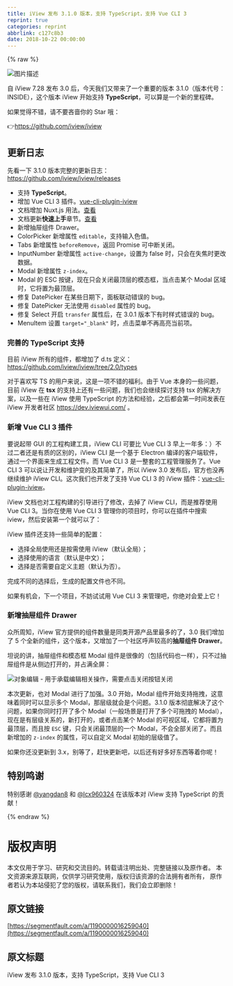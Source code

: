 ```yaml
---
title: iView 发布 3.1.0 版本，支持 TypeScript，支持 Vue CLI 3
reprint: true
categories: reprint
abbrlink: c127c8b3
date: 2018-10-22 00:00:00
---
```


{% raw %}

                    
<p><span class="img-wrap"><img data-src="https://static.alili.tech/img/bVbgnSF?w=1600&amp;h=800" src="https://static.alili.tech/img/bVbgnSF?w=1600&amp;h=800" alt="图片描述" title="图片描述" style="cursor: pointer; display: inline;"></span></p>
<p>自 iView 7.28 发布 3.0 后，今天我们又带来了一个重要的版本 3.1.0（版本代号：INSIDE），这个版本 iView 开始支持 <strong>TypeScript</strong>，可以算是一个新的里程碑。</p>
<p>如果觉得不错，请不要吝啬你的 Star 哦：</p>
<p>👉<a href="https://github.com/iview/iview" rel="nofollow noreferrer" target="_blank">https://github.com/iview/iview</a></p>
<h2 id="articleHeader0">更新日志</h2>
<p>先看一下 3.1.0 版本完整的更新日志：<br><a href="https://github.com/iview/iview/releases" rel="nofollow noreferrer" target="_blank">https://github.com/iview/iview/releases</a></p>
<ul>
<li>支持 <strong>TypeScript</strong>。</li>
<li>增加 Vue CLI 3 插件。<a href="https://github.com/iview/vue-cli-plugin-iview" rel="nofollow noreferrer" target="_blank">vue-cli-plugin-iview</a>
</li>
<li>文档增加 Nuxt.js 用法。<a href="https://dev.iviewui.com/articles/1024499044308881408" rel="nofollow noreferrer" target="_blank">查看</a>
</li>
<li>文档更新<strong>快速上手</strong>章节。<a href="https://www.iviewui.com/docs/guide/start" rel="nofollow noreferrer" target="_blank">查看</a>
</li>
<li>新增抽屉组件 Drawer。</li>
<li>ColorPicker 新增属性 <code>editable</code>，支持输入色值。</li>
<li>Tabs 新增属性 <code>beforeRemove</code>，返回 Promise 可中断关闭。</li>
<li>InputNumber 新增属性 <code>active-change</code>，设置为 false 时，只会在失焦时更改数据。</li>
<li>Modal 新增属性 <code>z-index</code>。</li>
<li>Modal 的 ESC 按键，现在只会关闭最顶层的模态框，当点击某个 Modal 区域时，它将置为最顶层。</li>
<li>修复 DatePicker 在某些日期下，面板联动错误的 bug。</li>
<li>修复 DatePicker 无法使用 <code>disabled</code> 属性的 bug。</li>
<li>修复 Select 开启 <code>transfer</code> 属性后，在 3.0.1 版本下有时样式错误的 bug。</li>
<li>MenuItem 设置 <code>target="_blank"</code> 时，点击菜单不再高亮当前项。</li>
</ul>
<h3 id="articleHeader1">完善的 TypeScript 支持</h3>
<p>目前 iView 所有的组件，都增加了 d.ts 定义：<br><a href="https://github.com/iview/iview/tree/2.0/types" rel="nofollow noreferrer" target="_blank">https://github.com/iview/iview/tree/2.0/types</a></p>
<p>对于喜欢写 TS 的用户来说，这是一项不错的福利。由于 Vue 本身的一些问题，目前 iView 在 <strong>tsx</strong> 的支持上还有一些问题，我们也会继续探讨支持 tsx 的解决方案，以及一些在 iView 使用 TypeScript 的方法和经验，之后都会第一时间发表在 iView 开发者社区 <a href="https://dev.iviewui.com/" rel="nofollow noreferrer" target="_blank">https://dev.iviewui.com/</a> 。</p>
<h3 id="articleHeader2">新增 Vue CLI 3 插件</h3>
<p>要说起带 GUI 的工程构建工具，iView CLI 可要比 Vue CLI 3 早上一年多：）不过二者还是有质的区别的，iView CLI 是一个基于 Electron 编译的客户端软件，通过一个界面来生成工程文件。而 Vue CLI 3 是一整套的工程管理服务了。Vue CLI 3 可以说让开发和维护变的及其简单了，所以 iView 3.0 发布后，官方也没再继续维护 iView CLI。这次我们也开发了支持 Vue CLI 3 的 iView 插件：<a href="https://github.com/iview/vue-cli-plugin-iview" rel="nofollow noreferrer" target="_blank">vue-cli-plugin-iview</a>。</p>
<p>iView 文档也对工程构建的引导进行了修改，去掉了 iView CLI，而是推荐使用 Vue CLI 3。当你在使用 Vue CLI 3 管理你的项目时，你可以在插件中搜索 iview，然后安装第一个就可以了：<br><span class="img-wrap"><img data-src="https://static.alili.tech/img/remote/1460000016259043?w=1280&amp;h=562" src="https://static.alili.tech/img/remote/1460000016259043?w=1280&amp;h=562" alt="" title="" style="cursor: pointer; display: inline;"></span></p>
<p>iView 插件还支持一些简单的配置：</p>
<ul>
<li>选择全局使用还是按需使用 iView（默认全局）；</li>
<li>选择使用的语言（默认是中文）；</li>
<li>选择是否需要自定义主题（默认为否）。</li>
</ul>
<p>完成不同的选择后，生成的配置文件也不同。</p>
<p>如果有机会，下一个项目，不妨试试用 Vue CLI 3 来管理吧，你绝对会爱上它！</p>
<h3 id="articleHeader3">新增抽屉组件 Drawer</h3>
<p>众所周知，iView 官方提供的组件数量是同类开源产品里最多的了，3.0 我们增加了 5 个全新的组件，这个版本，又增加了一个社区呼声较高的<strong>抽屉组件 Drawer</strong>。</p>
<p>坦说的讲，抽屉组件和模态框 Modal 组件是很像的（包括代码也一样），只不过抽屉组件是从侧边打开的，并占满全屏：</p>
<p><span class="img-wrap"><img data-src="https://static.alili.tech/img/remote/1460000016259044?w=1280&amp;h=653" src="https://static.alili.tech/img/remote/1460000016259044?w=1280&amp;h=653" alt="对象编辑 - 用于承载编辑相关操作，需要点击关闭按钮关闭" title="对象编辑 - 用于承载编辑相关操作，需要点击关闭按钮关闭" style="cursor: pointer; display: inline;"></span></p>
<p>本次更新，也对 Modal 进行了加强。3.0 开始，Modal 组件开始支持拖拽，这意味着同时可以显示多个 Modal，那层级就会是个问题。3.1.0 版本彻底解决了这个问题，如果你同时打开了多个 Modal（一般场景是打开了多个可拖拽的 Modal），现在是有层级关系的，新打开的，或者点击某个 Modal 的可视区域，它都将置为最顶层，而且按 <code>ESC</code> 键，只会关闭最顶层的一个 Modal，不会全部关闭了。而且新增加的 <code>z-index</code> 的属性，可以自定义 Modal 初始的层级值了。</p>
<p>如果你还没更新到 3.x，别等了，赶快更新吧，以后还有好多好东西等着你呢！</p>
<h2 id="articleHeader4">特别鸣谢</h2>
<p>特别感谢 <a href="https://github.com/yangdan8" rel="nofollow noreferrer" target="_blank">@yangdan8</a> 和 <a href="https://github.com/lcx960324" rel="nofollow noreferrer" target="_blank">@lcx960324</a> 在该版本对 iView 支持 TypeScript 的贡献！</p>

                
{% endraw %}

# 版权声明
本文仅用于学习、研究和交流目的。转载请注明出处、完整链接以及原作者。
本文资源来源互联网，仅供学习研究使用，版权归该资源的合法拥有者所有，
原作者若认为本站侵犯了您的版权，请联系我们，我们会立即删除！

## 原文链接
[https://segmentfault.com/a/1190000016259040](https://segmentfault.com/a/1190000016259040)

## 原文标题
iView 发布 3.1.0 版本，支持 TypeScript，支持 Vue CLI 3
